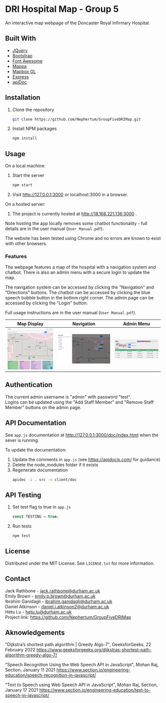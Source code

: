 # DRI Hospital Map - Group 5

An interactive map webpage of the Doncaster Royal Infirmary Hospital.

## Built With
* [JQuery](https://jquery.com/)
* [Bootstrap](https://getbootstrap.com/)
* [Font Awesome](https://fontawesome.com/)
* [Mappa](https://mappa.js.org/)
* [Mapbox GL](https://docs.mapbox.com/mapbox-gl-js/api/)
* [Express](https://expressjs.com/)
* [apiDoc](https://apidocjs.com/)

## Installation
1. Clone the repository
   ```sh
   git clone https://github.com/Nephertum/GroupFiveDRIMap.git
   ```

2. Install NPM packages
   ```sh
   npm install
   ```

## Usage
On a local machine:
1. Start the server
   ```sh
   npm start
   ```

2. Visit http://127.0.0.1:3000 or localhost:3000 in a browser.

On a hosted server:
1. The project is currently hosted at http://18.168.221.136:3000 .

Note hosting the app locally removes some chatbot functionality - full details are in the user manual (```User Manual.pdf```).

The website has been tested using Chrome and no errors are known to exist with other browsers.

### Features
The webpage features a map of the hospital with a navigation system and chatbot. There is also an admin menu with a secure login to update the map.

The navigation system can be accessed by clicking the "Navigation" and "Directions" buttons.
The chatbot can be accessed by clicking the blue speech bubble button in the bottom right corner.
The admin page can be accessed by clicking the "Login" button.

Full usage instructions are in the user manual (```User Manual.pdf```).

Map Display                |  Navigation               |  Admin Menu
:-------------------------:|:-------------------------:|:-------------------------:
![Image of Map Display](/examples/map.png?raw=true)  |  ![Image of Navigation](/examples/navigation.png?)  |   ![Image of Admin Menu](/examples/admin.png)

## Authentication
The current admin username is "admin" with password "test".  
Logins can be updated using the "Add Staff Member" and "Remove Staff Member" buttons on the admin page.

## API Documentation

See `app.js` documentation at http://127.0.0.1:3000/doc/index.html when the sever is running.

To update the documentation:
1. Update the comments in `app.js` (see https://apidocjs.com/ for guidance)
2. Delete the node_modules folder if it exists
3. Regenerate documentation
   ```sh
   apidoc -i . src -o client/doc
   ```

## API Testing

1. Set test flag to true in `app.js`
   ```js
   const TESTING = true;
   ```
2. Run tests
   ```sh
   npm test
   ```

## License
Distributed under the MIT License. See ```LICENSE.txt``` for more information.

## Contact
Jack Rathbone - jack.rathbone@durham.ac.uk  
Emily Brown - emily.p.brown@durham.ac.uk  
Ibrahim Ganidagli - ibrahim.ganidagli@durham.ac.uk  
Daniel Atkinson - daniel.j.atkinson2@durham.ac.uk  
Hetu Lu - hetu.lu@durham.ac.uk  
Project link: https://github.com/Nephertum/GroupFiveDRIMap

## Aknowledgements
"Dijkstra’s shortest path algorithm | Greedy Algo-7", GeeksforGeeks, 22 February 2022
https://www.geeksforgeeks.org/dijkstras-shortest-path-algorithm-greedy-algo-7/

"Speech Recognition Using the Web Speech API in JavaScript", Mohan Raj, Section, January 11 2021
https://www.section.io/engineering-education/speech-recognition-in-javascript/

"Text to Speech using Web Speech API in JavaScript", Mohan Raj, Section, January 17 2021
https://www.section.io/engineering-education/text-to-speech-in-javascript/
